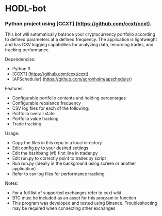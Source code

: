 # HODL-bot

### Python project using [CCXT] (https://github.com/ccxt/ccxt).

This bot will automatically balance your cryptocurrency portfolio according to defined parameters at a defined frequency. The application is lightweight and has CSV logging capabilities for analyzing data, recording trades, and tracking performance.

Dependencies:
- Python 3
- [CCXT] (https://github.com/ccxt/ccxt)
- [APScheduler] (https://github.com/agronholm/apscheduler)

Features:
- Configurable portfolio contents and holding percentages
- Configurable rebalance frequency
- CSV log files for each of the following:
 - Portfolio overall state
 - Portfolio value tracking
 - Trade tracking

Usage:
- Copy the files in this repo to a local directory
- Edit config.py to your desired settings
- Edit the hashbang (#!) first line in trader.py
- Edit run.py to correctly point to trader.py script
- Run run.py (ideally in the background using screen or another application)
- Refer to csv log files for performance tracking

Notes:
- For a full list of supported exchanges refer to ccxt wiki
- BTC must be included as an asset for this program to function
- This program was developed and tested using Binance. Troubleshooting may be required when connecting other exchanges
